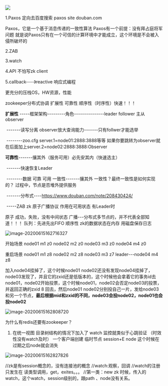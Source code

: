 ![](D:\马士兵架构\myProject\zk个人整理\images\image-20200612173249778.png)

1.Paxos 定向去百度搜索  paxos site douban.com

Paxos，它是一个基于消息传递的一致性算法  Paxos有一个前提：没有拜占庭将军问题 就是说Paxos只有在一个可信的计算环境中才能成立，这个环境是不会被入侵所破坏的

2.ZAB

3.watch

4.API  不怕写zk client

5.callback----》reactive 响应式编程

更充分的压栈OS，HW资源，性能

zookeeper分布式协调  扩展性 可靠性 顺序性（时序性）快速！！！

**扩展性**  -----框架架构---------角色---------------leader follower 主从  observer

​			-------读写分离 observer放大查询能力-------只有follwer才能选举

​				--------zoo.cfg server.1=node01:2888:3888等等 如果你要跳转为observer就在后面加上server.2=node02:2888:3888:Observer

**可靠性**-------攘其外（服务可用）必先安其内（快速选主）

​			-------快速恢复Leader

​			--------数据 可靠 可用 一致性-------攘其外  一致性？最终一致性是如何实现的？ 过程中，节点是否堆外提供服务

​                                                           -------分布式----https://www.douban.com/note/208430424/

​																			-----ZAB zk 原子广播协议  作用在可用状态 有Leader时

原子 成功，失败，没有中间状态   广播---分布式多节点的，并不代表全部知道！！！  队列：先进先出FIFO 顺序性   zk的数据状态在内存 用磁盘保存日志

![image-20200615162716327](D:\马士兵架构\myProject\zk个人整理\images\image-20200615162716327.png)

开始场景 node01 m1 z0 node02 m2 z0 node03 m3 z0 node04 m4 z0

重启场景 node01 m1 z8 node02 m2 z8 node03 m3 z7  leader---node04 m4 z8

加入node04挂掉了，这个时候node01 node02还没有发现node04挂掉了，node03发现了，并且它的zxid还是低版本的，这个时候他会拿着它的事务id去node01，node02开始投票，这个时候node01，node02会否定node03的投票，并返回正确的zxid 8 回去，然后node01 node02分别投自己一片，发给node03和另一个节点，**最后根据mid和zxid的不同，node03会投node02，node01也会投node02**

![image-20200615162808720](D:\马士兵架构\myProject\zk个人整理\images\image-20200615162808720.png)

为什么有redis还要有zookeeper？

1. 在统一视图 目录树结构的情况下加入了 watch 监控就类似于心跳验证 （时效性没有watch及时） 一个客户端创建 临时节点 session+E node 这个时候在过期之后node就会消失

![image-20200615162827826](D:\马士兵架构\myProject\zk个人整理\images\image-20200615162827826.png)

//zk是有session概念的，没有连接池的概念
   //watch:观察，回调
   //watch的注册只发生在 读类型调用，get，exites。。。
  //第一类：new zk 时候，传入的watch，这个watch，session级别的，跟path 、node没有关系。











































